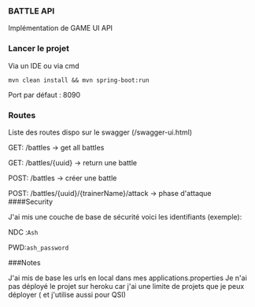### BATTLE API

Implémentation de GAME UI API

### Lancer le projet

Via un IDE ou via cmd 
```
mvn clean install && mvn spring-boot:run
```

Port par défaut : 8090

### Routes

Liste des routes dispo sur le swagger (/swagger-ui.html)

GET: /battles -> get all battles

GET: /battles/{uuid} -> return une battle

POST: /battles -> créer une battle

POST: /battles/{uuid}/{trainerName}/attack -> phase d'attaque
####Security

J'ai mis une couche de base de sécurité 
voici les identifiants (exemple): 

NDC :``Ash``

PWD:``ash_password``

###Notes

J'ai mis de base les urls en local dans mes applications.properties
Je n'ai pas déployé le projet sur heroku car j'ai une limite de projets que je peux déployer ( et j'utilise aussi pour QSI)

